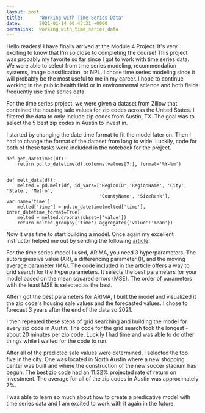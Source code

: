 ```yaml
---
layout: post
title:      "Working with Time Series Data"
date:       2021-01-14 00:43:31 +0000
permalink:  working_with_time_series_data
---
```



Hello readers! I have finally arrived at the Module 4 Project. It's very exciting to know that I'm so close to completing the course! This project was probably my favorite so far since I got to work with time series data. We were able to select from time series modeling, recommendation systems, image classification, or NPL. I chose time series modeling since it will probably be the most useful to me in my career. I hope to continue working in the public health field or in environmental science and both fields frequently use time series data. 

For the time series project, we were given a dataset from Zillow that contained the housing sale values for zip codes across the United States. I filtered the data to only include zip codes from Austin, TX. The goal was to select the 5 best zip codes in Austin to invest in. 

I started by changing the date time format to fit the model later on. Then I had to change the format of the dataset from long to wide. Luckily, code for both of these tasks were included in the notebook for the project. 

```
def get_datetimes(df):
    return pd.to_datetime(df.columns.values[7:], format='%Y-%m')
```

```

def melt_data(df):
    melted = pd.melt(df, id_vars=['RegionID','RegionName', 'City', 'State', 'Metro',
                                  'CountyName', 'SizeRank'], var_name='time')
    melted['time'] = pd.to_datetime(melted['time'], infer_datetime_format=True)
    melted = melted.dropna(subset=['value'])
    return melted.groupby('time').aggregate({'value':'mean'})
```

Now it was time to start building a model. Once again my excellent instructor helped me out by sending the following [article](http://machinelearningmastery.com/grid-search-arima-hyperparameters-with-python/).

For the time series model I used, ARIMA, you need 3 hyperparameters. The autoregressive value (AR), a differencing parameter (I), and the moving average parameter (MA). The code included in the article offers a way to grid search for the hyperparameters. It selects the best parameters for your model based on the mean squared errors (MSE). The order of parameters with the least MSE is selected as the best. 

After I got the best parameters for ARIMA, I built the model and visualized it the zip code's housing sale values and the forecasted values. I chose to forecast 3 years after the end of the data so 2021. 

I then repeated these steps of grid searching and building the model for every zip code in Austin. The code for the grid search took the longest - about 20 minutes per zip code. Luckily I had time and was able to do other things while I waited for the code to run. 

After all of the predicted sale values were determined, I selected the top five in the city. One was located in North Austin where a new shopping center was built and where the construction of the new soccer stadium has begun. The best zip code had an 11.32% projected rate of return on investment. The average for all of the zip codes in Austin was approximately 7%. 

I was able to learn so much about how to create a predicative model with time series data and I am excited to work with it again in the future. 



